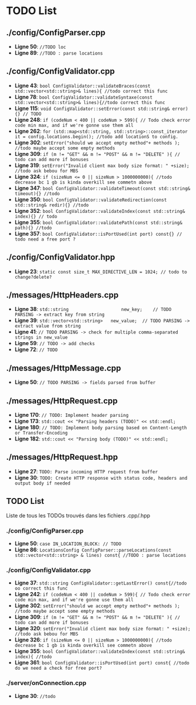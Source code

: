 # TODO List

## ./config/ConfigParser.cpp

- **Ligne 50**: `//TODO loc`
- **Ligne 89**: `//TODO : parse locations`

## ./config/ConfigValidator.cpp

- **Ligne 43**: `bool ConfigValidator::validateBraces(const std::vector<std::string>& lines){ //todo correct this func`
- **Ligne 78**: `bool ConfigValidator::validateSyntaxe(const std::vector<std::string>& lines){//todo correct this func`
- **Ligne 115**: `void ConfigValidator::setError(const std::string& error){} // TODO`
- **Ligne 248**: `if (codeNum < 400 || codeNum > 599){ // Todo check error code min max, and if we're gonne use them all`
- **Ligne 262**: `for (std::map<std::string, std::string>::const_iterator it = config.locations.begin(); //todo add locationS to config.`
- **Ligne 302**: `setError("should we accept empty method"+ methods ); //todo maybe accept some empty methods`
- **Ligne 309**: `if (m != "GET" && m != "POST" && m != "DELETE" ){ // todo can add more if bonuses`
- **Ligne 319**: `setError("Invalid client max body size format: " +size); //todo ask bebou for MBS`
- **Ligne 324**: `if (sizeNum <= 0 || sizeNum > 1000000000){ //todo decrease bc 1 gb is kinda overkill see commetn above`
- **Ligne 347**: `bool ConfigValidator::validateTimeout(const std::string& timeout){} //todo`
- **Ligne 350**: `bool ConfigValidator::validateRedirection(const std::string& redir){} //todo`
- **Ligne 352**: `bool ConfigValidator::validateIndex(const std::string& index){} // todo`
- **Ligne 355**: `bool ConfigValidator::validatePath(const std::string& path){} //todo`
- **Ligne 357**: `bool ConfigValidator::isPortUsed(int port) const{} // todo need a free port ?`

## ./config/ConfigValidator.hpp

- **Ligne 23**: `static const size_t MAX_DIRECTIVE_LEN = 1024; // todo to change?delete?`

## ./messages/HttpHeaders.cpp

- **Ligne 38**: `std::string					new_key;	// TODO PARSING -> extract key from string`
- **Ligne 39**: `std::vector<std::string>	new_value;	// TODO PARSING -> extract value from string`
- **Ligne 41**: `// TODO PARSING -> check for multiple comma-separated strings in new_value`
- **Ligne 59**: `// TODO -> add checks`
- **Ligne 72**: `// TODO`

## ./messages/HttpMessage.cpp

- **Ligne 50**: `// TODO PARSING -> fields parsed from buffer`

## ./messages/HttpRequest.cpp

- **Ligne 170**: `// TODO: Implement header parsing`
- **Ligne 173**: `std::cout << "Parsing headers (TODO)" << std::endl;`
- **Ligne 180**: `// TODO: Implement body parsing based on Content-Length or Transfer-Encoding`
- **Ligne 182**: `std::cout << "Parsing body (TODO)" << std::endl;`

## ./messages/HttpRequest.hpp

- **Ligne 27**: `TODO: Parse incoming HTTP request from buffer`
- **Ligne 30**: `TODO: Create HTTP response with status code, headers and output body if needed`
## TODO List

Liste de tous les TODOs trouvés dans les fichiers .cpp/.hpp

### ./config/ConfigParser.cpp

- **Ligne 50**: `case IN_LOCATION_BLOCK: // TODO`
- **Ligne 86**: `LocationsConfig ConfigParser::parseLocations(const std::vector<std::string> & lines) const{ //TODO : parse locations`

### ./config/ConfigValidator.cpp

- **Ligne 37**: `std::string ConfigValidator::getLastError() const{//todo oo correct this func`
- **Ligne 242**: `if (codeNum < 400 || codeNum > 599){ // Todo check error code min max, and if we're gonne use them all`
- **Ligne 302**: `setError("should we accept empty method"+ methods ); //todo maybe accept some empty methods`
- **Ligne 309**: `if (m != "GET" && m != "POST" && m != "DELETE" ){ // todo can add more if bonuses`
- **Ligne 320**: `setError("Invalid client max body size format: " +size); //todo ask bebou for MBS`
- **Ligne 326**: `if (sizeNum <= 0 || sizeNum > 1000000000){ //todo decrease bc 1 gb is kinda overkill see commetn above`
- **Ligne 355**: `bool ConfigValidator::validateIndex(const std::string& index){ //todo`
- **Ligne 361**: `bool ConfigValidator::isPortUsed(int port) const{ //todo do we need a check for free port?`

### ./server/onConnection.cpp

- **Ligne 30**: `//todo`

